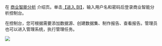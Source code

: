 在 [商业智能分析](https://cloud.tencent.com/product/bi) 介绍页。单击[【进入 BI】](https://console.cloud.tencent.com/bi)，输入用户名和密码后登录商业智能分析控制台。

在控制台，您可根据需要添加数据源、创建数据集、制作报告、查看报告。管理员也可以进入管理系统，执行管理任务。

![](https://main.qcloudimg.com/raw/01eb8145285ce18a02f3358ec9bbfbe6/1%E7%99%BB%E5%BD%95.png)
